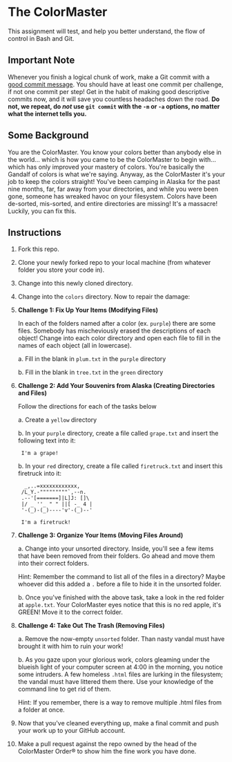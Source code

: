 # The ColorMaster #

This assignment will test, and help you better understand, the flow of control in Bash and Git.

## Important Note ##

Whenever you finish a logical chunk of work, make a Git commit with a [good commit message](http://tbaggery.com/2008/04/19/a-note-about-git-commit-messages.html). You should have at least one commit per challenge, if not one commit per step! Get in the habit of making good descriptive commits now, and it will save you countless headaches down the road. **Do not, we repeat, do *not* use `git commit` with the `-m` or `-a` options, no matter what the internet tells you.**

## Some Background ##

You are the ColorMaster. You know your colors better than anybody else in the world... which is how you came to be the ColorMaster to begin with... which has only improved your mastery of colors. You're basically the Gandalf of colors is what we're saying. Anyway, as the ColorMaster it's your job to keep the colors straight! You've been camping in Alaska for the past nine months, far, far away from your directories, and while you were been gone, someone has wreaked havoc on your filesystem. Colors have been de-sorted, mis-sorted, and entire directories are missing! It's a massacre! Luckily, you can fix this.

## Instructions ##

1. Fork this repo.
2. Clone your newly forked repo to your local machine (from whatever folder you store your code in).
3. Change into this newly cloned directory.
4. Change into the `colors` directory. Now to repair the damage:
5. **Challenge 1: Fix Up Your Items (Modifying Files)**

    In each of the folders named after a color (ex. `purple`) there are some files. Somebody has mischeviously erased the descriptions of each object! Change into each color directory and open each file to fill in the names of each object (all in lowercase).

    a. Fill in the blank in `plum.txt` in the `purple` directory

    b. Fill in the blank in `tree.txt` in the `green` directory

6. **Challenge 2: Add Your Souvenirs from Alaska (Creating Directories and Files)**

    Follow the directions for each of the tasks below

    a. Create a `yellow` directory

    b. In your `purple` directory, create a file called `grape.txt` and insert the following text into it:

        I'm a grape!

    b. In your `red` directory, create a file called `firetruck.txt` and insert this firetruck into it:

         _,..=xxxxxxxxxxxx,
        /L_Y.-"""""""""`,--n.
        .--'[=======]|L]J: []\
        |/ _ ''_ " " ||[ -_ 4 |
        '-(_)-(_)----'v'-(_)--'

        I'm a firetruck!

7. **Challenge 3: Organize Your Items (Moving Files Around)**

    a. Change into your unsorted directory. Inside, you'll see a few items that have been removed from their folders. Go ahead and move them into their correct folders.

    Hint: Remember the command to list all of the files in a directory? Maybe whoever did this added a `.` before a file to hide it in the unsorted folder.

    b. Once you've finished with the above task, take a look in the red folder at `apple.txt`. Your ColorMaster eyes notice that this is no red apple, it's GREEN! Move it to the correct folder.

8. **Challenge 4: Take Out The Trash (Removing Files)**

    a. Remove the now-empty `unsorted` folder. Than nasty vandal must have brought it with him to ruin your work!

    b. As you gaze upon your glorious work, colors gleaming under the blueish light of your computer screen at 4:00 in the morning, you notice some intruders. A few homeless `.html` files are lurking in the filesystem; the vandal must have littered them there. Use your knowledge of the command line to get rid of them.

    Hint: If you remember, there is a way to remove multiple .html files from a folder at once.

9. Now that you've cleaned everything up, make a final commit and push your work up to your GitHub account.

10. Make a pull request against the repo owned by the head of the ColorMaster Order® to show him the fine work you have done.
